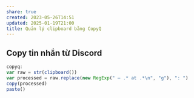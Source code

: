 ```yaml
---
share: true
created: 2023-05-26T14:51
updated: 2025-01-19T21:00
title: Quản lý clipboard bằng CopyQ
---
```

## Copy tin nhắn từ Discord
```js
copyq:
var raw = str(clipboard())
var processed = raw.replace(new RegExp(" — .* at .*\n", "g"), ": ")
copy(processed)
paste()
```
